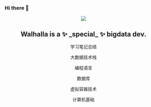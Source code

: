 ### Hi there 👋

<p align="center">
 <img align="center" src="https://github-readme-stats.vercel.app/api?username=Walhalla-Summary&show_icons=true&theme=tokyonight" />
 <h2 align="center">Walhalla is a ✨ _special_ ✨ bigdata dev.</h2>
</p>

<p align="center">
 <p align="center">学习笔记总结</p>
 <p align="center">大数据技术栈</p>
 <p align="center">编程语言</p>
 <p align="center">数据库</p>
 <p align="center">虚拟容器技术</p>
 <p align="center">计算机基础</p>
</p>

